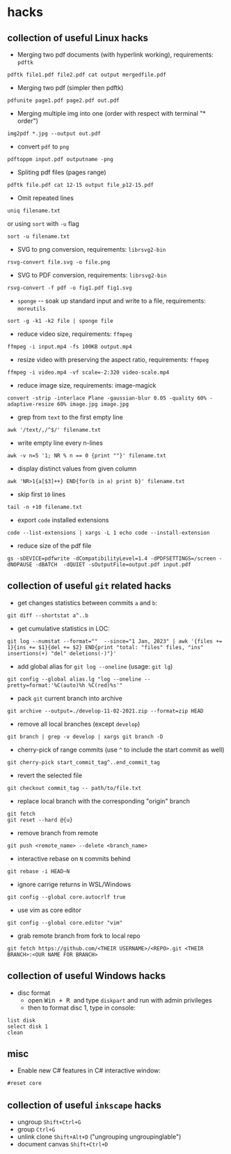 # hacks

## collection of useful Linux hacks

- Merging two pdf documents (with hyperlink working), requirements: `pdftk`

```
pdftk file1.pdf file2.pdf cat output mergedfile.pdf
```

- Merging two pdf (simpler then pdftk)

```
pdfunite page1.pdf page2.pdf out.pdf
```

- Merging multiple img into one (order with respect with terminal "* order")

```
img2pdf *.jpg --output out.pdf
```

- convert `pdf` to `png`

```
pdftoppm input.pdf outputname -png
```

- Spliting pdf files (pages range)

```
pdftk file.pdf cat 12-15 output file_p12-15.pdf
```

- Omit repeated lines

```
uniq filename.txt
```

or using `sort` with `-u` flag

```
sort -u filename.txt
```

- SVG to png conversion, requirements: `librsvg2-bin`

```
rsvg-convert file.svg -o file.png
```

- SVG to PDF conversion, requirements: `librsvg2-bin`

```
rsvg-convert -f pdf -o fig1.pdf fig1.svg
```

- `sponge` -- soak up standard input and write to a file, requirements: `moreutils`

```
sort -g -k1 -k2 file | sponge file
```

- reduce video size, requirements: `ffmpeg`

```
ffmpeg -i input.mp4 -fs 100KB output.mp4
```

- resize video with preserving the aspect ratio, requirements: `ffmpeg`

```
ffmpeg -i video.mp4 -vf scale=-2:320 video-scale.mp4
```

- reduce image size, requirements: image-magick

```
convert -strip -interlace Plane -gaussian-blur 0.05 -quality 60% -adaptive-resize 60% image.jpg image.jpg
```

- grep from `text` to the first empty line

```
awk '/text/,/^$/' filename.txt
```

- write empty line every n-lines

```
awk -v n=5 '1; NR % n == 0 {print ""}' filename.txt
```

- display distinct values from given column

```
awk 'NR>1{a[$3]++} END{for(b in a) print b}' filename.txt
```

- skip first `10` lines

```
tail -n +10 filename.txt
```

- export `code` installed extensions

```
code --list-extensions | xargs -L 1 echo code --install-extension
```

- reduce size of the pdf file

```
gs -sDEVICE=pdfwrite -dCompatibilityLevel=1.4 -dPDFSETTINGS=/screen -dNOPAUSE -dBATCH  -dQUIET -sOutputFile=output.pdf input.pdf
```

## collection of useful `git` related hacks

- get changes statistics between commits `a` and `b`:

```
git diff --shortstat a^..b
```

- get cumulative statistics in LOC:

```
git log --numstat --format=""  --since="1 Jan, 2023" | awk '{files += 1}{ins += $1}{del += $2} END{print "total: "files" files, "ins" insertions(+) "del" deletions(-)"}'
```

- add global alias for `git log --oneline` (usage: `git lg`)

```
git config --global alias.lg "log --oneline --pretty=format:'%C(auto)%h %C(red)%s'"
```

- pack `git` current branch into archive

```
git archive --output=./develop-11-02-2021.zip --format=zip HEAD
```

- remove all local branches (except `develop`)

```
git branch | grep -v develop | xargs git branch -D
```

- cherry-pick of range commits (use `^` to include the start commit as well)

```
git cherry-pick start_commit_tag^..end_commit_tag
```

- revert the selected file

```
git checkout commit_tag -- path/to/file.txt
```

- replace local branch with the corresponding "origin" branch 

```
git fetch
git reset --hard @{u}
```

- remove branch from remote

```
git push <remote_name> --delete <branch_name>
```

- interactive rebase on `N` commits behind

```
git rebase -i HEAD~N
```

- ignore carrige returns in WSL/Windows

```
git config --global core.autocrlf true
```

- use vim as core editor

```
git config --global core.editor "vim"
```

- grab remote branch from fork to local repo

```
git fetch https://github.com/<THEIR USERNAME>/<REPO>.git <THEIR BRANCH>:<OUR NAME FOR BRANCH>
```

## collection of useful Windows hacks

- disc format 
   - open <kbd> Win + R </kbd> and type `diskpart` and run with admin privileges
   - then to format disc 1, type in console:
```
list disk
select disk 1
clean
```

## misc

- Enable new C# features in C# interactive window:

```csharp
#reset core
```

## collection of useful `inkscape` hacks

- ungroup `Shift+Ctrl+G`
- group `Ctrl+G`
- unlink clone `Shift+Alt+D` ("ungrouping ungroupinglable")
- document canvas `Shift+Ctrl+D`
